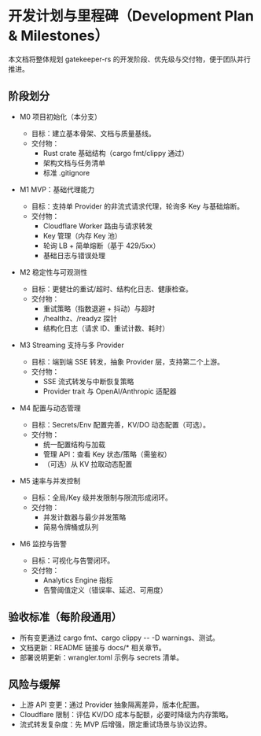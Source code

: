 # 开发计划与里程碑（Development Plan & Milestones）

本文档将整体规划 gatekeeper-rs 的开发阶段、优先级与交付物，便于团队并行推进。

## 阶段划分

- M0 项目初始化（本分支）
  - 目标：建立基本骨架、文档与质量基线。
  - 交付物：
    - Rust crate 基础结构（cargo fmt/clippy 通过）
    - 架构文档与任务清单
    - 标准 .gitignore

- M1 MVP：基础代理能力
  - 目标：支持单 Provider 的非流式请求代理，轮询多 Key 与基础熔断。
  - 交付物：
    - Cloudflare Worker 路由与请求转发
    - Key 管理（内存 Key 池）
    - 轮询 LB + 简单熔断（基于 429/5xx）
    - 基础日志与错误处理

- M2 稳定性与可观测性
  - 目标：更健壮的重试/超时、结构化日志、健康检查。
  - 交付物：
    - 重试策略（指数退避 + 抖动）与超时
    - /healthz、/readyz 探针
    - 结构化日志（请求 ID、重试计数、耗时）

- M3 Streaming 支持与多 Provider
  - 目标：端到端 SSE 转发，抽象 Provider 层，支持第二个上游。
  - 交付物：
    - SSE 流式转发与中断恢复策略
    - Provider trait 与 OpenAI/Anthropic 适配器

- M4 配置与动态管理
  - 目标：Secrets/Env 配置完善，KV/DO 动态配置（可选）。
  - 交付物：
    - 统一配置结构与加载
    - 管理 API：查看 Key 状态/策略（需鉴权）
    - （可选）从 KV 拉取动态配置

- M5 速率与并发控制
  - 目标：全局/Key 级并发限制与限流形成闭环。
  - 交付物：
    - 并发计数器与最少并发策略
    - 简易令牌桶或队列

- M6 监控与告警
  - 目标：可视化与告警闭环。
  - 交付物：
    - Analytics Engine 指标
    - 告警阈值定义（错误率、延迟、可用度）

## 验收标准（每阶段通用）
- 所有变更通过 cargo fmt、cargo clippy -- -D warnings、测试。
- 文档更新：README 链接与 docs/* 相关章节。
- 部署说明更新：wrangler.toml 示例与 secrets 清单。

## 风险与缓解
- 上游 API 变更：通过 Provider 抽象隔离差异，版本化配置。
- Cloudflare 限制：评估 KV/DO 成本与配额，必要时降级为内存策略。
- 流式转发复杂度：先 MVP 后增强，限定重试场景与协议边界。
